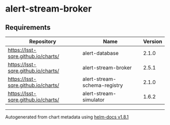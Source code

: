 

# alert-stream-broker

## Requirements

| Repository | Name | Version |
|------------|------|---------|
| https://lsst-sqre.github.io/charts/ | alert-database | 2.1.0 |
| https://lsst-sqre.github.io/charts/ | alert-stream-broker | 2.5.1 |
| https://lsst-sqre.github.io/charts/ | alert-stream-schema-registry | 2.1.0 |
| https://lsst-sqre.github.io/charts/ | alert-stream-simulator | 1.6.2 |

----------------------------------------------
Autogenerated from chart metadata using [helm-docs v1.8.1](https://github.com/norwoodj/helm-docs/releases/v1.8.1)
